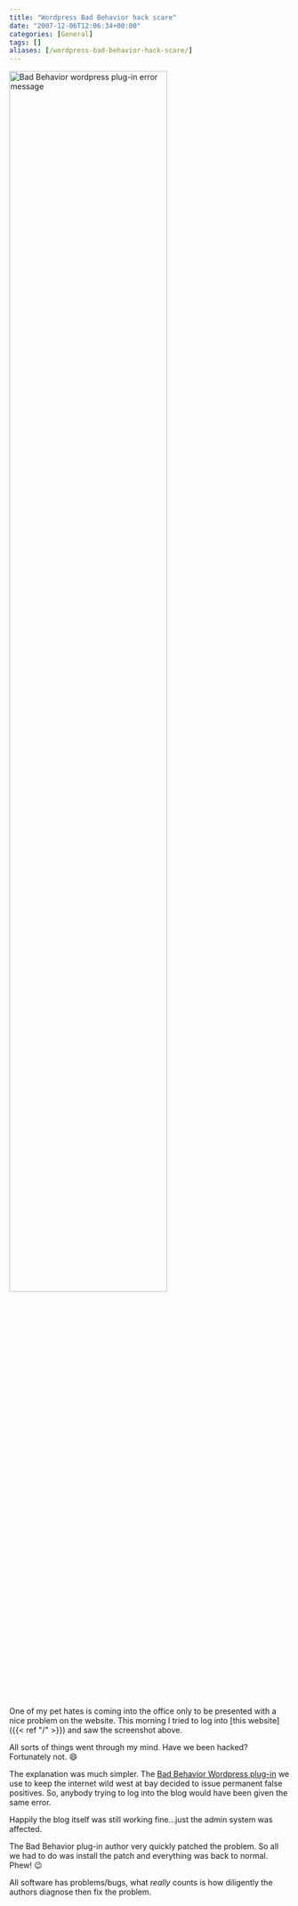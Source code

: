 ```yaml
---
title: "Wordpress Bad Behavior hack scare"
date: "2007-12-06T12:06:34+00:00"
categories: [General]
tags: []
aliases: [/wordpress-bad-behavior-hack-scare/]
---
```


<img src="/images/uploads/2007/12/bad-behaviour-bug1.jpg" alt="Bad Behavior wordpress plug-in error message" height="75%" width="75%" />

One of my pet hates is coming into the office only to be presented with a nice problem on the website. This morning I tried to log into [this website]({{< ref "/" >}}) and saw the screenshot above.

All sorts of things went through my mind. Have we been hacked? Fortunately not. :smile:

The explanation was much simpler. The [Bad Behavior Wordpress plug-in](http://www.bad-behavior.ioerror.us/) we use to keep the internet wild west at bay decided to issue permanent false positives. So, anybody trying to log into the blog would have been given the same error.

Happily the blog itself was still working fine...just the admin system was affected.

The Bad Behavior plug-in author very quickly patched the problem. So all we had to do was install the patch and everything was back to normal. Phew! :wink:

All software has problems/bugs, what *really* counts is how diligently the authors diagnose then fix the problem.
